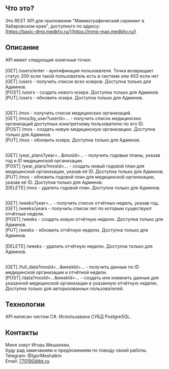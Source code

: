 Что это?
-----------
Это REST API для приложения "Маммографический скрининг в Хабаровском крае", доступного по адресу:<br>
[https://basic-dmg.medkhv.ru/](https://mmg-map.medkhv.ru/)

Описание
-----------------
API имеет следующие конечные точки: <br><br>
[GET] /users/enter - аунтификация пользователя. Точка возвращает статус 200 если такой пользователь есть в системе или 403 если нет<br>
[GET] /users - получить список всех юзеров. Доступна только для Админов.<br>
[POST] /users - создать нового юзера. Доступна только для Админов.<br>
[PUT] /users - обновить юзера. Доступна только для Админов.<br><br>

[GET] /mos - получить список медицинских организаций.<br>
[GET] /mos/by_user?userId=... - получить список медицинских организаций доступных конктретному пользователю по его ID.<br>
[POST] /mos - создать новую медицинскую организацию. Доступна только для Админов.<br>
[PUT] /mos - обновить юзера. Доступна только для Админов.<br><br>

[GET] /year_plans?year=...&mosId=... - получить годовые планы, указав год и ID медицинской организации.<br>
[POST] /year_plans?mosId=... - создать новый годовой план для медицинской организации, указав её ID. Доступна только для Админов.<br>
[PUT] /mos - обновить годовой план для медицинской организации, указав её ID. Доступна только для Админов.<br>
[DELETE] /mos - удалить годовой план. Доступна только для Админов.<br><br>

[GET] /weeks?year=... - получить список отчётных недель, указав год.<br>
[GET] /weeks/years - получить список лет по которым существуют отчётные недели.<br>
[POST] /weeks - создать новую отчётную неделю. Доступна только для Админов.<br>
[PUT] /weeks - обновить отчётную неделю. Доступна только для Админов.<br><br>
[DELETE] /weeks - удалить отчётную неделю. Доступна только для Админов.<br><br>

[GET] /full_data?mosId=...&weekId=... - получить данные по ID медицинской организации и отчётной недели.<br>
[POST] /data?mosId=...&weekId=... - создать или изменить данные для указанной медицинской организации в указанную отчётную неделю. Доступна только для авторизованных пользователей.<br>

Технологии
-----------------
API написан чистом C#. Использавана СУБД PostgreSQL.

Контакты
-----------
Меня зовут Игорь Мешалкин,   <br> буду рад замечаниям и предложениям по поводу своей работы.   <br>
Telegram: @IgorMeshalkin   <br>
Email: 770190@bk.ru
